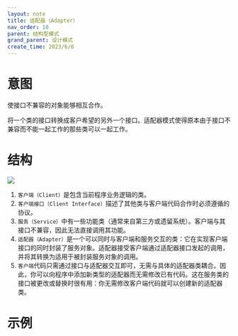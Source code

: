 ```yaml
---
layout: note
title: 适配器（Adapter）
nav_order: 10
parent: 结构型模式
grand_parent: 设计模式
create_time: 2023/6/6
---
```


# 意图

使接口不兼容的对象能够相互合作。

将一个类的接口转换成客户希望的另外一个接口。适配器模式使得原本由于接口不兼容而不能一起工作的那些类可以一起工作。

# 结构

![](https://cdn.jsdelivr.net/gh/luguosong/images@master/blog-img/20230606111514.png)

1. `客户端（Client）`是包含当前程序业务逻辑的类。
2. `客户端接口（Client Interface）`描述了其他类与客户端代码合作时必须遵循的协议。
3. `服务（Service）`中有一些功能类（通常来自第三方或遗留系统）。客户端与其接口不兼容，因此无法直接调用其功能。
4. `适配器（Adapter）`是一个可以同时与客户端和服务交互的类：它在实现客户端接口的同时封装了服务对象。适配器接受客户端通过适配器接口发起的调用，并将其转换为适用于被封装服务对象的调用。
5. `客户端`代码只需通过接口与适配器交互即可，无需与具体的适配器类耦合。因此，你可以向程序中添加新类型的适配器而无需修改已有代码。这在服务类的接口被更改或替换时很有用：你无需修改客户端代码就可以创建新的适配器类。

# 示例
